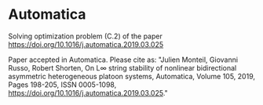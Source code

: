 # Automatica
Solving optimization problem (C.2) of the paper https://doi.org/10.1016/j.automatica.2019.03.025

Paper accepted in Automatica. Please cite as: "Julien Monteil, Giovanni Russo, Robert Shorten, On L∞ string stability of nonlinear bidirectional asymmetric heterogeneous platoon systems, Automatica, Volume 105, 2019, Pages 198-205, ISSN 0005-1098, https://doi.org/10.1016/j.automatica.2019.03.025."
